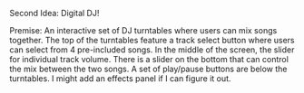 Second Idea: Digital DJ!

Premise: An interactive set of DJ turntables where users can mix songs together. The top of the turntables feature a 
track select button where users can select from 4 pre-included songs. In the middle of the screen, the slider for individual track volume. There is a slider on the bottom that can control the mix between the two songs. A set of play/pause buttons are below the turntables. I might add an effects panel if I can figure it out.  
